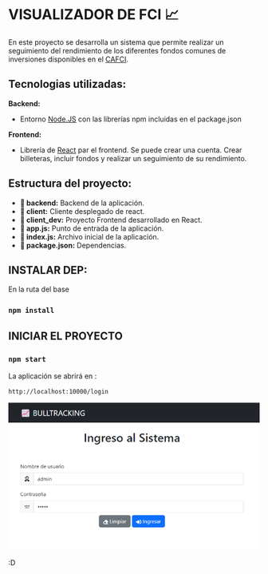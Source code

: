 # VISUALIZADOR DE FCI 📈

En este proyecto se desarrolla un sistema que permite realizar un seguimiento del rendimiento de los diferentes fondos comunes de inversiones disponibles en el [CAFCI](https://www.cafci.org.ar/).

## Tecnologias utilizadas:

**Backend:**

- Entorno [Node.JS](https://nodejs.org/) con las librerías npm incluidas en el package.json

**Frontend:**

- Librería de [React](https://github.com/facebook/create-react-app) par el frontend. Se puede crear una cuenta. Crear billeteras, incluir fondos y realizar un seguimiento de su rendimiento.

## Estructura del proyecto:

- **📁 backend:** Backend de la aplicación.
- **📁 client:** Cliente desplegado de react.
- **📁 client_dev:** Proyecto Frontend desarrollado en React.
- **📄 app.js:** Punto de entrada de la aplicación.
- **📄 index.js:** Archivo inicial de la aplicación.
- **📄 package.json:** Dependencias.

## INSTALAR DEP:

En la ruta del base

### `npm install`

## INICIAR EL PROYECTO

### `npm start`

La aplicación se abrirá en :

```sh
http://localhost:10000/login
```

![Alt text](/backend/captura.png?raw=true "Captura")

:D

